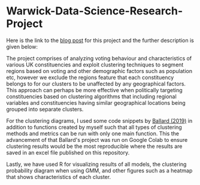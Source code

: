 # Warwick-Data-Science-Research-Project

Here is the link to the [blog post](https://research.wdss.io/political-clustering) for this project and the further description is given below:

The project comprises of analyzing voting behaviour and characteristics of various UK constituencies and exploit clustering techniques to segment regions based on voting and other demographic factors such as population etc, however we exclude the regions feature that each constituency belongs to for our clusters to be unaffected by any geographical factors. This approach can perhaps be more effective when politically targeting constituencies based on clustering algorithms that including regional variables and constituencies having similar geographical locations being grouped into separate clusters. 

For the clustering diagrams, I used some code snippets by [Ballard (2019)](https://github.com/calbal91/project-understanding-elections) in addition to functions created by myself such that all types of clustering methods and metrics can be run with only one main function. This the advancement of that Ballard's project was run on Google Colab to ensure clustering results would be the most reproducible where the results are saved in an excel file published on this repository.

Lastly, we have used R for visualizing results of all models, the clustering probability diagram when using GMM, and other figures such as a heatmap that shows characteristics of each cluster.
